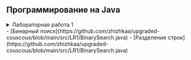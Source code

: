 ## Программирование на Java


<details>
  <summary>Лабораторная работа 1</summary>
  
  ### Вариант №7
  
  1. Напишите алгоритм бинарного поиска по массиву из 1_000_000 целых чисел двумя способами: с использованием рекурсии и без использования рекурсии. Сравните их по времени выполнения.
  2. Напишите алгоритм разбиения строки на слова, не используя метод split().

</details>
- [Бинарный поиск](https://github.com/zhizhkaa/upgraded-couscous/blob/main/src/LR1/BinarySearch.java)
- [Разделение строк](https://github.com/zhizhkaa/upgraded-couscous/blob/main/src/LR1/BinarySearch.java)
